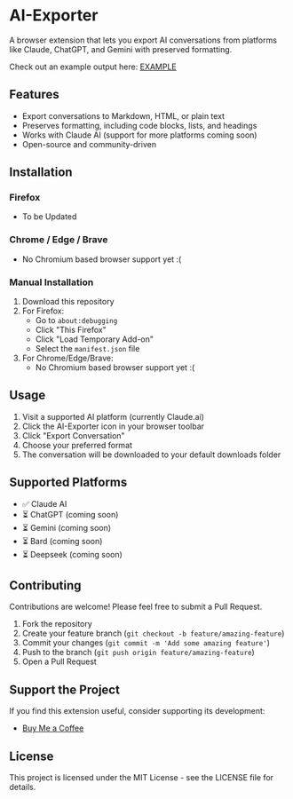 # AI-Exporter

A browser extension that lets you export AI conversations from platforms like Claude, ChatGPT, and Gemini with preserved formatting.

Check out an example output here: [EXAMPLE](EXAMPLE.md)

## Features

- Export conversations to Markdown, HTML, or plain text
- Preserves formatting, including code blocks, lists, and headings
- Works with Claude AI (support for more platforms coming soon)
- Open-source and community-driven

## Installation

### Firefox

- To be Updated

### Chrome / Edge / Brave

- No Chromium based browser support yet :(

### Manual Installation

1. Download this repository
2. For Firefox:
   - Go to `about:debugging`
   - Click "This Firefox"
   - Click "Load Temporary Add-on"
   - Select the `manifest.json` file
3. For Chrome/Edge/Brave:
   - No Chromium based browser support yet :(

## Usage

1. Visit a supported AI platform (currently Claude.ai)
2. Click the AI-Exporter icon in your browser toolbar
3. Click "Export Conversation"
4. Choose your preferred format
5. The conversation will be downloaded to your default downloads folder

## Supported Platforms

- ✅ Claude AI
- ⏳ ChatGPT (coming soon)
- ⏳ Gemini (coming soon)
- ⏳ Bard (coming soon)
- ⏳ Deepseek (coming soon)

## Contributing

Contributions are welcome! Please feel free to submit a Pull Request.

1. Fork the repository
2. Create your feature branch (`git checkout -b feature/amazing-feature`)
3. Commit your changes (`git commit -m 'Add some amazing feature'`)
4. Push to the branch (`git push origin feature/amazing-feature`)
5. Open a Pull Request

## Support the Project

If you find this extension useful, consider supporting its development:

- [Buy Me a Coffee](https://buymeacoffee.com/alpkaralar)

## License

This project is licensed under the MIT License - see the LICENSE file for details.
